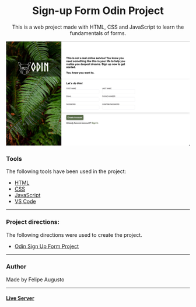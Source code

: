 <h1 align="center">Sign-up Form Odin Project</h1>

<p align="center">This is a web project made with HTML, CSS and JavaScript to learn the fundamentals of forms.</p>

<img src="src/img/readme.jpeg"></img>

### Tools

The following tools have been used in the project:

- [HTML](https://html.com/)
- [CSS](https://developer.mozilla.org/pt-BR/docs/Web/CSS)
- [JavaScript](https://www.javascript.com)
- [VS Code](https://code.visualstudio.com)

---
### Project directions:
The following directions were used to create the project.

- [Odin Sign Up Form Project](https://www.theodinproject.com/lessons/intermediate-html-and-css-sign-up-form)
---
### Author

Made by Felipe Augusto 

---

#### [Live Server](https://felipeabg.github.io/sign-up-form)

 
